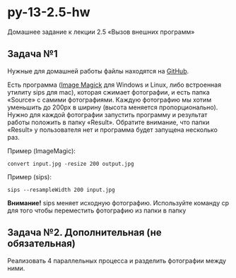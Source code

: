 # py-13-2.5-hw
Домашнее задание к лекции 2.5 «Вызов внешних программ»

## Задача №1

Нужные для домашней работы файлы находятся на [GitHub](https://github.com/netology-code/Python_course/tree/master/homework/2.4-external-programs).

Есть программа ([Image Magick](http://www.imagemagick.org/script/index.php) для Windows и Linux, либо встроенная утилиту sips для mac), которая сжимает фотографии, и есть папка «Source» с самими фотографиями. Каждую фотографию мы хотим уменьшить до 200px в ширину (высота меняется пропорционально). Нужно для каждой фотографии запустить программу и результат работы положить в папку «Result». Обратите внимание, что папки «Result» у пользователя нет и программа будет запущена несколько раз.

Пример (ImageMagic):

`convert input.jpg -resize 200 output.jpg`

Пример (sips):

`sips --resampleWidth 200 input.jpg`

**Внимание!** sips меняет исходную фотографию. Используйте команду cp для того чтобы переместить фотографию из папки в папку

## Задача №2. Дополнительная (не обязательная)

Реализовать 4 параллельных процесса и разделить фотографии между ними.
